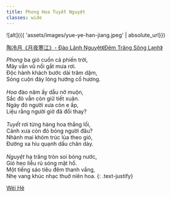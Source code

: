 ```yaml
---
title: Phong Hoa Tuyết Nguyệt
classes: wide
---
```


![alt]({{ 'assets/images/yue-ye-han-jiang.jpeg' | absolute_url}})
> <cite>
<a target="_blank" href="https://www.sohu.com/a/446131110_488853">
陶冷月《月夜寒江》- Đào Lãnh Nguyệt《Đêm Trăng Sông Lạnh》
</a>
</cite>

*Phong* ba gió cuốn cả phiến trời,\
Mây vần vũ nổi gắt mưa rơi.\
Độc hành khách bước dài trăm dặm,\
Sóng cuộn đáy lòng hướng cố hương.\
 \
*Hoa* đào năm ấy dẫu nở muộn,\
Sắc đỏ vẫn còn giữ tiết xuân.\
Ngày đó người xưa còn e ấp,\
Liệu rằng người giờ đã đổi thay?\
 \
*Tuyết* rơi từng hàng hoa thẳng lối,\
Cảnh xưa còn đó bóng người đâu?\
Nhành mai khóm trúc lùa theo gió,\
Đường xa hiu quạnh dấu chân dày.\
 \
*Nguyệt* hạ trăng tròn soi bóng nước,\
Gió heo liễu rủ sóng mặt hồ.\
Một tiếng sáo tiêu đêm thanh vắng,\
Nhẹ vang khúc nhạc thuở niên hoa.
{: .text-justify}

> <cite>
<a target="_blank" href="https://wei-he.xyz">Wéi Hé</a>
</cite>